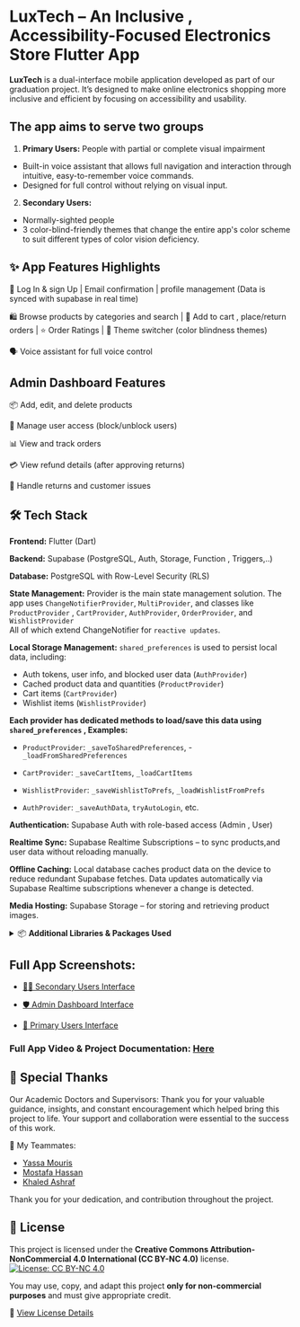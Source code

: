 # LuxTech – An Inclusive , Accessibility-Focused Electronics Store Flutter App
**LuxTech** is a dual-interface mobile application developed as part of our graduation project. It’s designed to make online electronics shopping more inclusive and efficient by focusing on accessibility and usability.

## The app aims to serve two groups
1. **Primary Users:** People with partial or complete visual impairment<br>
- Built-in voice assistant that allows full navigation and interaction through intuitive, easy-to-remember voice commands.
- Designed for full control without relying on visual input.<br>

2. **Secondary Users:** 
- Normally-sighted people
- 3 color-blind-friendly themes that change the entire app's color scheme to suit different types of color vision deficiency.

## ✨ App Features Highlights
🔐 Log In & sign Up | Email confirmation |  profile management (Data is synced with supabase in real time)
<br>

🛍️ Browse products by categories and search | 🛒 Add to cart , place/return 
orders | ⭐ Order Ratings | 🎨 Theme switcher (color blindness themes) <br>

🗣️ Voice assistant for full voice control

## Admin Dashboard Features
📦 Add, edit, and delete products

👥 Manage user access (block/unblock users)

📊 View and track orders

💳 View refund details (after approving returns)

🔁 Handle returns and customer issues

## 🛠️ Tech Stack
**Frontend:** Flutter (Dart)

**Backend:** Supabase (PostgreSQL, Auth, Storage, Function , Triggers,..)

**Database:** PostgreSQL with Row-Level Security (RLS)

**State Management:**
Provider is the main state management solution. The app uses ``ChangeNotifierProvider``, ``MultiProvider``, and classes like ``ProductProvider`` , ``CartProvider``, ``AuthProvider``, ``OrderProvider``, and ``WishlistProvider`` <br>All of which extend ChangeNotifier for ``reactive updates``.

**Local Storage Management:** ``shared_preferences`` is used to persist local data, including:
- Auth tokens, user info, and blocked user data (``AuthProvider``)
- Cached product data and quantities (``ProductProvider``)
- Cart items (``CartProvider``)
- Wishlist items (``WishlistProvider``)

**Each provider has dedicated methods to load/save this data using ``shared_preferences``
, Examples:**

- ``ProductProvider``: ``_saveToSharedPreferences``, - ``_loadFromSharedPreferences``

- ``CartProvider``: ``_saveCartItems``, ``_loadCartItems``

- ``WishlistProvider``: ``_saveWishlistToPrefs``, ``_loadWishlistFromPrefs``

- ``AuthProvider``: ``_saveAuthData``, ``tryAutoLogin``, etc.

**Authentication:** Supabase Auth with role-based access (Admin , User)

**Realtime Sync:** Supabase Realtime Subscriptions – to sync products,and user data without reloading manually.

**Offline Caching:** Local database caches product data on the device to reduce redundant Supabase fetches. Data updates automatically via Supabase Realtime subscriptions whenever a change is detected.

**Media Hosting:** Supabase Storage – for storing and retrieving product images.


<details>
<summary>📦 <strong>Additional Libraries & Packages Used</strong></summary>

### 🖌️ UI/UX & Utility  
- `flutter_svg` – Render SVG images  
- `cached_network_image` – Image caching with placeholders  
- `shimmer` – Skeleton loaders  
- `carousel_slider`, `dots_indicator` – For image sliders  
- `lottie` – Animated assets  
- `fl_chart` – Graphs and charts  
- `google_fonts`, `intl` – Fonts and localization  

### 🧭 Navigation  
- `go_router` – Declarative routing and deep linking  

### 📱 Device & Platform Integration  
- `connectivity_plus` – Network status  
- `local_auth` – Fingerprint/face authentication  
- `package_info_plus`, `device_info_plus` – Device/app info  
- `path_provider` – Accessing file system  

### 🌐 HTTP Requests  
- `http` – Used for Supabase functions and other HTTP calls  

## 🗃️ Backend & Database
- ``supabase_flutter`` – Supabase integration (auth, database, storage)

## 📦 Core & State Management
``provider`` – Main state management solution 

### 🚀 Splash & Icons  
- `flutter_launcher_icons` – App icon generation  
- `flutter_native_splash` – Custom splash screen  

## 🔑 Permissions & Device
- ``permission_handler`` – Runtime permissions

### 🗣️ Voice & Accessibility
- ``speech_to_text`` – Speech recognition
- ``flutter_tts`` – Text-to-speech
</details>


## Full App Screenshots:
- [🧑‍🦱 Secondary Users Interface](docs/secondary.md)

- [🛡️ Admin Dashboard Interface](docs/admin.md) 

- [🦯 Primary Users Interface](docs/primary.md)

### Full App Video & Project Documentation: [Here](https://drive.google.com/drive/u/2/folders/1QiA14KGVweFBvd0p_YZLZpH2SbCasOKq)


## 🙏 Special Thanks
Our Academic Doctors and Supervisors:
Thank you for your valuable guidance, insights, and constant encouragement which helped bring this project to life.
Your support and collaboration were essential to the success of this work.

👥 My Teammates:<br>
- [Yassa Mouris](https://github.com/yassaYM7)
- [Mostafa Hassan](https://github.com/Mostafaa212)
- [Khaled Ashraf](https://github.com/Recker-13)

Thank you for your dedication, and contribution throughout the project.

## 📄 License
This project is licensed under the **Creative Commons Attribution-NonCommercial 4.0 International (CC BY-NC 4.0)** license.   [![License: CC BY-NC 4.0](https://img.shields.io/badge/License-CC%20BY--NC%204.0-lightgrey.svg)](https://creativecommons.org/licenses/by-nc/4.0/)


You may use, copy, and adapt this project **only for non-commercial purposes** and must give appropriate credit.

🔗 [View License Details](https://creativecommons.org/licenses/by-nc/4.0/)
